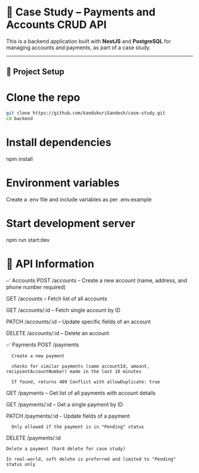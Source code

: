 # 💼 Case Study – Payments and Accounts CRUD API

This is a backend application built with **NestJS** and **PostgreSQL** for managing accounts and payments, as part of a case study.

---

## 🔧 Project Setup

# Clone the repo

   ```bash
   git clone https://github.com/kandukuriSandesh/case-study.git
   cd backend
   ```

# Install dependencies
npm install

# Environment variables
Create a .env file and include variables as per .env.example 

# Start development server
npm run start:dev

# 🔧 API Information

✅ Accounts
POST /accounts – Create a new account (name, address, and phone number required)

GET /accounts – Fetch list of all accounts

GET /accounts/:id – Fetch single account by ID

PATCH /accounts/:id – Update specific fields of an account

DELETE /accounts/:id – Delete an account

✅ Payments
POST /payments

      Create a new payment

      checks for similar payments (same accountId, amount, recipientAccountNumber) made in the last 10 minutes

      If found, returns 409 Conflict with allowDuplicate: true

GET /payments – Get list of all payments with account details

GET /payments/:id – Get a single payment by ID

PATCH /payments/:id - Update fields of a payment

      Only allowed if the payment is in "Pending" status

DELETE /payments/:id

    Delete a payment (hard delete for case study)

    In real-world, soft delete is preferred and limited to "Pending" status only